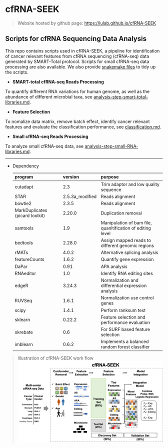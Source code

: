 # cfRNA-SEEK

> Website hosted by github page: https://lulab.github.io/cfRNA-SEEK

## Scripts for cfRNA Sequencing Data Analysis

This repo contains scripts used in cfRNA-SEEK, a pipeline for identification of cancer relevant features from cfRNA sequencing (cfRNA-seq) data generated by SMART-Total protocol.  Scripts for small cfRNA-seq data processing are also available.
We also provide [snakemake files](https://github.com/lulab/cfRNA-SEEK/blob/master/snakefiles/) to tidy up the scripts.

- **SMART-total cfRNA-seq Reads Processing**

To quantify different RNA variations for human genome, as well as the abundance of different microbial taxa, see [analysis-step-smart-total-libraries.md](analysis-step-smart-total-libraries.md).

- **Feature Selection**

To nomalize data matrix, remove batch effect, identify cancer relevant features and evaluate the classification performance, see [classification.md](classification.md).

- **Small cfRNA-seq Reads Processing**

To analyze small cfRNA-seq data, see [analysis-step-small-RNA-libraries.md](analysis-step-small-RNA-libraries.md).

---

- Dependency

  | program  | version | purpose                               |
  | -------- | ------- | ------------------------------------- |
  | cutadapt | 2.3     | Trim adaptor and low quality sequence |
  | STAR     | 2.5.3a_modified |Reads alignment|
  | bowtie2  | 2.3.5 | Reads alignment |
  | MarkDuplicates (picard toolkit)|2.20.0|Duplication removal|
  | samtools | 1.9 | Manipulation of bam file, quanltification of editing level |
  | bedtools |2.28.0 |Assign mapped reads to different genomic regions|
  | rMATs | 4.0.2 | Alternative splicing analysis |
  | featureCounts | 1.6.2 | Quantify gene expression | 
  | DaPar | 0.91 | APA analysis | 
  | RNAeditor | 1.0 | Identify RNA editing sites | 
  | edgeR | 3.24.3 | Normalization and differential expression analysis | 
  | RUVSeq | 1.6.1 | Normalization use control genes | 
  | scipy | 1.4.1 | Perform ranksum test| 
  | sklearn | 0.22.2 | Feature selection and performance evaluation | 
  | skrebate | 0.6 | For SURF based feature selection |
  | imblearn | 0.6.2 | Implements a balanced random forest classifier | 



> Illustration of cfRNA-SEEK work flow
![cfRNA-SEEK Pipeline](cfRNA-SEEK.png)



